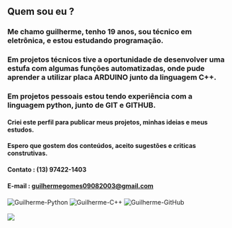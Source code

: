 ## Quem sou eu ?

### Me chamo guilherme, tenho 19 anos, sou técnico em eletrônica, e estou estudando programação.

### Em projetos técnicos tive a oportunidade de desenvolver uma estufa com algumas funções automatizadas, onde pude aprender a utilizar placa ARDUINO junto da linguagem C++.

### Em projetos pessoais estou tendo experiência com a linguagem python, junto de GIT e GITHUB.

#### Criei este perfil para publicar meus projetos, minhas ideias e meus estudos.

#### Espero que gostem dos conteúdos, aceito sugestões e criticas construtivas. 

#### Contato : (13) 97422-1403

#### E-mail : guilhermegomes09082003@gmail.com

<div>
     <img align="center" alt="Guilherme-Python"src="https://img.shields.io/badge/python-3670A0?style=for-the-badge&logo=python&logoColor=ffdd54">
     <img align="center" alt="Guilherme-C++"src="https://img.shields.io/badge/c++-%2300599C.svg?style=for-the-badge&logo=c%2B%2B&logoColor=white">
     <img align="center" alt="Guilherme-GitHub" src="https://img.shields.io/badge/GitHub-100000?style=for-the-badge&logo=github&logoColor=white">
  </div>
  <br>
     <a href="https://www.linkedin.com/in/guilherme-gomes013/" target="_blank"><img src="https://img.shields.io/badge/-LinkedIn-%230077B5?style=for-the-badge&logo=linkedin&logoColor=white" target="_blank"></a>
  
 
